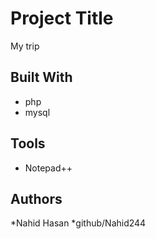 # Project Title
My trip

## Built With

* php
* mysql
## Tools
* Notepad++

## Authors

*Nahid Hasan
*github/Nahid244



